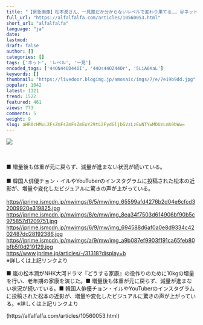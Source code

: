 ```yaml
---
title: "【緊急画像】松本潤さん、一見誰だか分からないレベルで変わり果てる…… ＠ネットニュースのまとめ"
full_url: "https://alfalfalfa.com/articles/10560053.html"
short_url: "alfalfalfa"
language: "ja"
date: 
lastmod: 
draft: false
author: []
categories: []
tags: ['ネット', 'レベル', '一見']
encoded_tags: ['44ON44OD44OI', '44Os44OZ44Or', '5LiA6KaL']
keywords: []
thumbnail: "https://livedoor.blogimg.jp/amosaic/imgs/7/e/7e19b9dd.jpg"
popular: 1042
latest: 1321
trend: 1522
featured: 461
views: 773
comments: 5
weight: 9
slug: aHR0cHMvL2FsZmFsZmFsZmEuY29tL2FydGljbGVzLzEwNTYwMDUzLmh0bWw=
---
```


![](https://livedoor.blogimg.jp/amosaic/imgs/7/e/7e19b9dd.jpg)

<div><br> <br> ■ 増量後も体重が元に戻らず、減量が進まない状況が続いている。<br> <br> ■ 韓国人俳優チョン・イルやYouTuberのインスタグラムに投稿された松本の近影が、増量や変化したビジュアルに驚きの声が上がっている。<br> <br> <a href='https//jprime.ismcdn.jp/mwimgs/6/5/mw/img_65599afd4276b2d04e6cfcd32009920e319825.jpg' target='_blank' rel='nofollow'>https//jprime.ismcdn.jp/mwimgs/6/5/mw/img_65599afd4276b2d04e6cfcd32009920e319825.jpg</a><br> <a href='https//jprime.ismcdn.jp/mwimgs/8/e/mw/img_8ea34f7503d614906bf90b5c975857d1209751.jpg' target='_blank' rel='nofollow'>https//jprime.ismcdn.jp/mwimgs/8/e/mw/img_8ea34f7503d614906bf90b5c975857d1209751.jpg</a><br> <a href='https//jprime.ismcdn.jp/mwimgs/6/9/mw/img_694588d6af0a0e8d9334c4202487dd28192386.jpg' target='_blank' rel='nofollow'>https//jprime.ismcdn.jp/mwimgs/6/9/mw/img_694588d6af0a0e8d9334c4202487dd28192386.jpg</a><br> <a href='https//jprime.ismcdn.jp/mwimgs/a/9/mw/img_a9b087ef9903f191ca65feb80bfb5f0d219129.jpg' target='_blank' rel='nofollow'>https//jprime.ismcdn.jp/mwimgs/a/9/mw/img_a9b087ef9903f191ca65feb80bfb5f0d219129.jpg</a><br> <a href='https//www.jprime.jp/articles/-/31318?display=b' target='_blank' rel='nofollow'>https//www.jprime.jp/articles/-/31318?display=b</a><br> ※詳しくは上記リンクより<br> <p>■ 嵐の松本潤がNHK大河ドラマ『どうする家康』の役作りのために10kgの増量を行い、老年期の家康を演じた。■ 増量後も体重が元に戻らず、減量が進まない状況が続いている。■ 韓国人俳優チョン・イルやYouTuberのインスタグラムに投稿された松本の近影が、増量や変化したビジュアルに驚きの声が上がっている。※詳しくは上記リンクより</p></div>

(https//alfalfalfa.com/articles/10560053.html)

